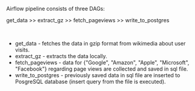 Airflow pipeline consists of three DAGs:
<br>
<p>get_data >> extract_gz >> fetch_pageviews >> write_to_postgres</p>
<br>
<p>
  <ul>
    <li>get_data - fetches the data in gzip format from wikimedia about user visits.</li>
    <li>extract_gz - extracts the data locally.</li>
    <li>fetch_pageviews - data for  {"Google", "Amazon", "Apple", "Microsoft", "Facebook"} regarding page views are collected and saved in sql file.</li>
    <li>write_to_postgres - previously saved data in sql file are inserted to PosgreSQL database (insert query from the file is executed).</li>
    
  </ul>
  
</p>

